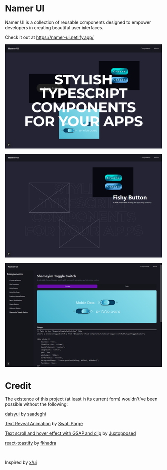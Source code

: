# Namer UI
Namer UI is a collection of reusable components designed to empower developers in creating beautiful user interfaces.

Check it out at https://namer-ui.netlify.app/


![Alt First Screenshot](https://raw.githubusercontent.com/Northstrix/namer-ui/refs/heads/main/screenshots/1.webp)

![Alt Second Screenshot](https://raw.githubusercontent.com/Northstrix/namer-ui/refs/heads/main/screenshots/2.webp)

![Alt Third Screenshot](https://raw.githubusercontent.com/Northstrix/namer-ui/refs/heads/main/screenshots/3.webp)

# Credit

The existence of this project (at least in its current form) wouldn't've been possible without the following:

[daisyui](https://github.com/saadeghi/daisyui) by [saadeghi](https://github.com/saadeghi)

[Text Reveal Animation](https://codepen.io/swatiparge/pen/LYVMEag) by [Swati Parge](https://codepen.io/swatiparge)

[Text scroll and hover effect with GSAP and clip](https://codepen.io/Juxtopposed/pen/mdQaNbG) by [Juxtopposed](https://codepen.io/Juxtopposed)

[react-toastify](https://github.com/fkhadra/react-toastify) by [fkhadra](https://github.com/fkhadra)

</br>

Inspired by [x/ui](https://ui.3x.gl/)
